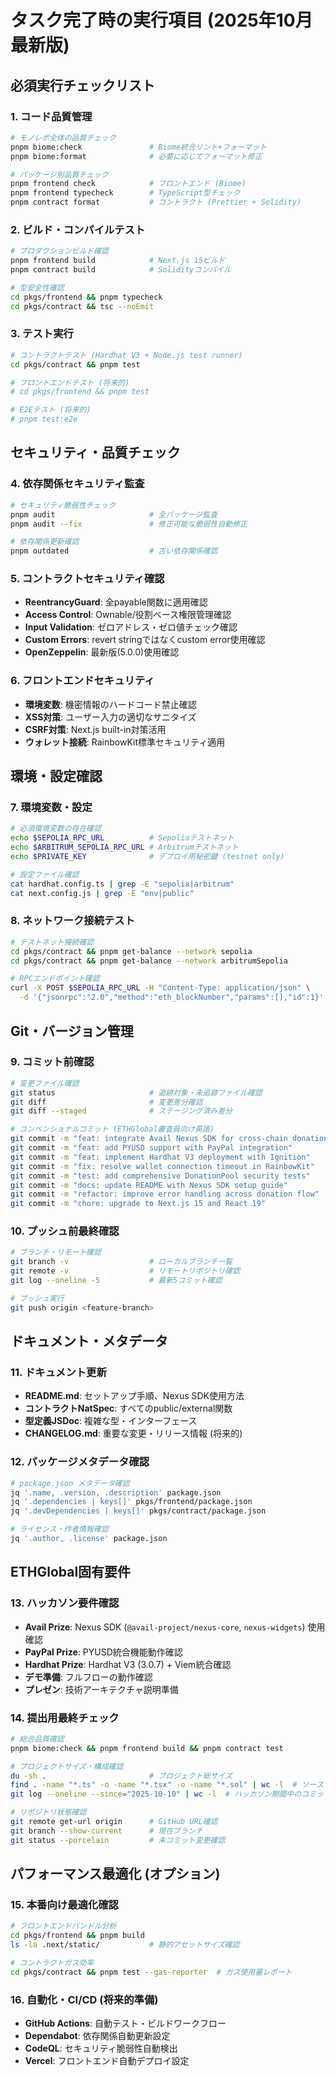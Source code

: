 # タスク完了時の実行項目 (2025年10月最新版)

## 必須実行チェックリスト

### 1. コード品質管理
```bash
# モノレポ全体の品質チェック
pnpm biome:check               # Biome統合リント+フォーマット
pnpm biome:format              # 必要に応じてフォーマット修正

# パッケージ別品質チェック
pnpm frontend check            # フロントエンド (Biome)
pnpm frontend typecheck        # TypeScript型チェック
pnpm contract format           # コントラクト (Prettier + Solidity)
```

### 2. ビルド・コンパイルテスト
```bash
# プロダクションビルド確認
pnpm frontend build            # Next.js 15ビルド
pnpm contract build            # Solidityコンパイル

# 型安全性確認
cd pkgs/frontend && pnpm typecheck
cd pkgs/contract && tsc --noEmit
```

### 3. テスト実行
```bash
# コントラクトテスト (Hardhat V3 + Node.js test runner)
cd pkgs/contract && pnpm test

# フロントエンドテスト (将来的)
# cd pkgs/frontend && pnpm test

# E2Eテスト (将来的)
# pnpm test:e2e
```

## セキュリティ・品質チェック

### 4. 依存関係セキュリティ監査
```bash
# セキュリティ脆弱性チェック
pnpm audit                     # 全パッケージ監査
pnpm audit --fix               # 修正可能な脆弱性自動修正

# 依存関係更新確認
pnpm outdated                  # 古い依存関係確認
```

### 5. コントラクトセキュリティ確認
- **ReentrancyGuard**: 全payable関数に適用確認
- **Access Control**: Ownable/役割ベース権限管理確認
- **Input Validation**: ゼロアドレス・ゼロ値チェック確認
- **Custom Errors**: revert stringではなくcustom error使用確認
- **OpenZeppelin**: 最新版(5.0.0)使用確認

### 6. フロントエンドセキュリティ
- **環境変数**: 機密情報のハードコード禁止確認
- **XSS対策**: ユーザー入力の適切なサニタイズ
- **CSRF対策**: Next.js built-in対策活用
- **ウォレット接続**: RainbowKit標準セキュリティ適用

## 環境・設定確認

### 7. 環境変数・設定
```bash
# 必須環境変数の存在確認
echo $SEPOLIA_RPC_URL          # Sepoliaテストネット
echo $ARBITRUM_SEPOLIA_RPC_URL # Arbitrumテストネット
echo $PRIVATE_KEY              # デプロイ用秘密鍵 (testnet only)

# 設定ファイル確認
cat hardhat.config.ts | grep -E "sepolia|arbitrum"
cat next.config.js | grep -E "env|public"
```

### 8. ネットワーク接続テスト
```bash
# テストネット接続確認
cd pkgs/contract && pnpm get-balance --network sepolia
cd pkgs/contract && pnpm get-balance --network arbitrumSepolia

# RPCエンドポイント確認
curl -X POST $SEPOLIA_RPC_URL -H "Content-Type: application/json" \
  -d '{"jsonrpc":"2.0","method":"eth_blockNumber","params":[],"id":1}'
```

## Git・バージョン管理

### 9. コミット前確認
```bash
# 変更ファイル確認
git status                     # 追跡対象・未追跡ファイル確認
git diff                       # 変更差分確認
git diff --staged              # ステージング済み差分

# コンベンショナルコミット (ETHGlobal審査員向け英語)
git commit -m "feat: integrate Avail Nexus SDK for cross-chain donations"
git commit -m "feat: add PYUSD support with PayPal integration"
git commit -m "feat: implement Hardhat V3 deployment with Ignition"
git commit -m "fix: resolve wallet connection timeout in RainbowKit"
git commit -m "test: add comprehensive DonationPool security tests"
git commit -m "docs: update README with Nexus SDK setup guide"
git commit -m "refactor: improve error handling across donation flow"
git commit -m "chore: upgrade to Next.js 15 and React 19"
```

### 10. プッシュ前最終確認
```bash
# ブランチ・リモート確認
git branch -v                  # ローカルブランチ一覧
git remote -v                  # リモートリポジトリ確認
git log --oneline -5           # 最新5コミット確認

# プッシュ実行
git push origin <feature-branch>
```

## ドキュメント・メタデータ

### 11. ドキュメント更新
- **README.md**: セットアップ手順、Nexus SDK使用方法
- **コントラクトNatSpec**: すべてのpublic/external関数
- **型定義JSDoc**: 複雑な型・インターフェース
- **CHANGELOG.md**: 重要な変更・リリース情報 (将来的)

### 12. パッケージメタデータ確認
```bash
# package.json メタデータ確認
jq '.name, .version, .description' package.json
jq '.dependencies | keys[]' pkgs/frontend/package.json
jq '.devDependencies | keys[]' pkgs/contract/package.json

# ライセンス・作者情報確認
jq '.author, .license' package.json
```

## ETHGlobal固有要件

### 13. ハッカソン要件確認
- **Avail Prize**: Nexus SDK (`@avail-project/nexus-core`, `nexus-widgets`) 使用確認
- **PayPal Prize**: PYUSD統合機能動作確認
- **Hardhat Prize**: Hardhat V3 (3.0.7) + Viem統合確認
- **デモ準備**: フルフローの動作確認
- **プレゼン**: 技術アーキテクチャ説明準備

### 14. 提出用最終チェック
```bash
# 総合品質確認
pnpm biome:check && pnpm frontend build && pnpm contract test

# プロジェクトサイズ・構成確認
du -sh .                       # プロジェクト総サイズ
find . -name "*.ts" -o -name "*.tsx" -o -name "*.sol" | wc -l  # ソースファイル数
git log --oneline --since="2025-10-10" | wc -l  # ハッカソン期間中のコミット数

# リポジトリ状態確認
git remote get-url origin      # GitHub URL確認
git branch --show-current      # 現在ブランチ
git status --porcelain         # 未コミット変更確認
```

## パフォーマンス最適化 (オプション)

### 15. 本番向け最適化確認
```bash
# フロントエンドバンドル分析
cd pkgs/frontend && pnpm build
ls -la .next/static/           # 静的アセットサイズ確認

# コントラクトガス効率
cd pkgs/contract && pnpm test --gas-reporter  # ガス使用量レポート
```

### 16. 自動化・CI/CD (将来的準備)
- **GitHub Actions**: 自動テスト・ビルドワークフロー
- **Dependabot**: 依存関係自動更新設定
- **CodeQL**: セキュリティ脆弱性自動検出
- **Vercel**: フロントエンド自動デプロイ設定